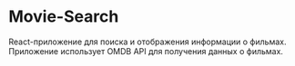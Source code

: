 # Movie-Search
React-приложение для поиска и отображения информации о фильмах. Приложение использует OMDB API для получения данных о фильмах.
